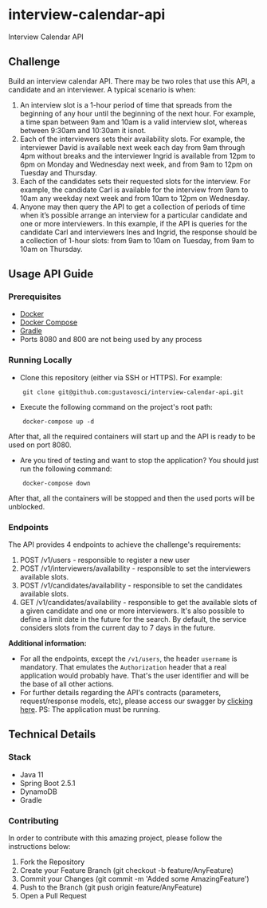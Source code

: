 # interview-calendar-api
Interview Calendar API


## Challenge
Build an interview calendar API.
There may be two roles that use this API, a candidate and an interviewer. A typical scenario is when:
1. An interview slot is a 1-hour period of time that spreads from the beginning of any hour until the beginning of the next hour. For example, a time span between 9am and 10am is a valid interview slot, whereas between 9:30am and 10:30am it isnot.
2. Each of the interviewers sets their availability slots. For example, the interviewer David is available next week each day from 9am through 4pm without breaks and the interviewer Ingrid is available from 12pm to 6pm on Monday and Wednesday next week, and from 9am to 12pm on Tuesday and Thursday.
3. Each of the candidates sets their requested slots for the interview. For example, the candidate Carl is available for the interview from 9am to 10am any weekday next week and from 10am to 12pm on Wednesday.
4. Anyone may then query the API to get a collection of periods of time when it’s possible arrange an interview for a particular candidate and one or more interviewers. In this example, if the API is queries for the candidate Carl and interviewers Ines and Ingrid, the response should be a collection of 1-hour slots: from 9am to 10am on Tuesday, from 9am to 10am on Thursday.

## Usage API Guide

### Prerequisites
- [Docker](https://www.docker.com/get-started)
- [Docker Compose](https://docs.docker.com/compose/install)
- [Gradle](https://gradle.org/install)
- Ports 8080 and 800 are not being used by any process

### Running Locally
- Clone this repository (either via SSH or HTTPS). For example:
```  
    git clone git@github.com:gustavosci/interview-calendar-api.git
```  

- Execute the following command on the project's root path:
```  
    docker-compose up -d
```

After that, all the required containers will start up and the API is ready to be used on port 8080. 

- Are you tired of testing and want to stop the application? You should just run the following command:
```  
    docker-compose down
```

After that, all the containers will be stopped and then the used ports will be unblocked. 

### Endpoints
The API provides 4 endpoints to achieve the challenge's requirements:

1. POST /v1/users - responsible to register a new user
2. POST /v1/interviewers/availability - responsible to set the interviewers available slots.
3. POST /v1/candidates/availability - responsible to set the candidates available slots.
4. GET /v1/candidates/availability - responsible to get the available slots of a given candidate and one or more interviewers. It's also possible to define a limit date in the future for the search. By default, the service considers slots from the current day to 7 days in the future.

**Additional information:**
- For all the endpoints, except the `/v1/users`, the header `username` is mandatory. That emulates the `Authorization` header that a real application would probably have. That's the user identifier and will be the base of all other actions.   
- For further details regarding the API's contracts (parameters, request/response models, etc), please access our swagger by [clicking here](http://localhost:8080/swagger-ui/). PS: The application must be running.

## Technical Details

### Stack
- Java 11
- Spring Boot 2.5.1
- DynamoDB 
- Gradle

### Contributing
In order to contribute with this amazing project, please follow the instructions below:

1. Fork the Repository
2. Create your Feature Branch (git checkout -b feature/AnyFeature)
3. Commit your Changes (git commit -m 'Added some AmazingFeature')
4. Push to the Branch (git push origin feature/AnyFeature)
5. Open a Pull Request
